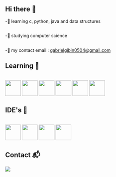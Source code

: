 ## Hi there 👋

-🏹 learning c, python, java and data structures 
##
-🔧 studying computer science 
##
-🔭 my contact email : gabrielgibin0504@gmail.com

## Learning 📖
<div style="display: inline_block"><br>
 <img src="https://cdn.jsdelivr.net/gh/devicons/devicon@latest/icons/c/c-original.svg" height="50" width="50" />
<img src="https://cdn.jsdelivr.net/gh/devicons/devicon@latest/icons/git/git-original.svg" height="50" width="50" />
<img src="https://cdn.jsdelivr.net/gh/devicons/devicon@latest/icons/github/github-original.svg" height="50" width="50" />
<img src="https://cdn.jsdelivr.net/gh/devicons/devicon@latest/icons/python/python-original.svg" height="50" width="50" />
<img src="https://cdn.jsdelivr.net/gh/devicons/devicon@latest/icons/java/java-original.svg" height="50" width="50" />
<img src="https://cdn.jsdelivr.net/gh/devicons/devicon@latest/icons/javascript/javascript-original.svg" height="50" width="50" />

## IDE's 🧩
<div style="display: inline_block"><br>
<img src="https://cdn.jsdelivr.net/gh/devicons/devicon@latest/icons/vscode/vscode-original.svg" height="50" width="50" />
<img src="https://cdn.jsdelivr.net/gh/devicons/devicon@latest/icons/pycharm/pycharm-original.svg" height="50" width="50" />
<img src="https://cdn.jsdelivr.net/gh/devicons/devicon@latest/icons/intellij/intellij-original.svg" height="50" width="50" />
<img src="https://cdn.jsdelivr.net/gh/devicons/devicon@latest/icons/arduino/arduino-original.svg" height="50" width="50" />







 </div>


## Contact 📬
<div>
  <a href="https://www.linkedin.com/in/gabriel-gibin-272b092a6/" target="_blank"><img src="https://img.shields.io/badge/-LinkedIn-%230077B5?style=for-the-badge&logo=linkedin&logoColor=white" target="_blank"></a> 
</div>


          
